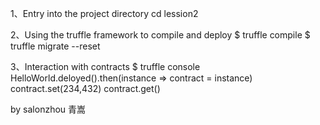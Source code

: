 1、Entry into the project directory
cd lession2

2、Using the truffle framework to compile and deploy
$ truffle compile
$ truffle migrate --reset

3、Interaction with contracts
$ truffle console
HelloWorld.deloyed().then(instance => contract = instance)
contract.set(234,432)
contract.get()


by salonzhou 青嵩
